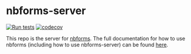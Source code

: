 # nbforms-server

[![Run tests](https://github.com/chrispyles/nbforms-server/actions/workflows/run-tests.yml/badge.svg)](https://github.com/chrispyles/nbforms-server/actions/workflows/run-tests.yml)
[![codecov](https://codecov.io/gh/chrispyles/nbforms-server/graph/badge.svg?token=9nrlsCtWwX)](https://codecov.io/gh/chrispyles/nbforms-server)

This repo is the server for [nbforms](https://github.com/chrispyles/nbforms). The full documentation for how to use nbforms (including how to use nbforms-server) can be found [here](https://github.com/chrispyles/nbforms).
